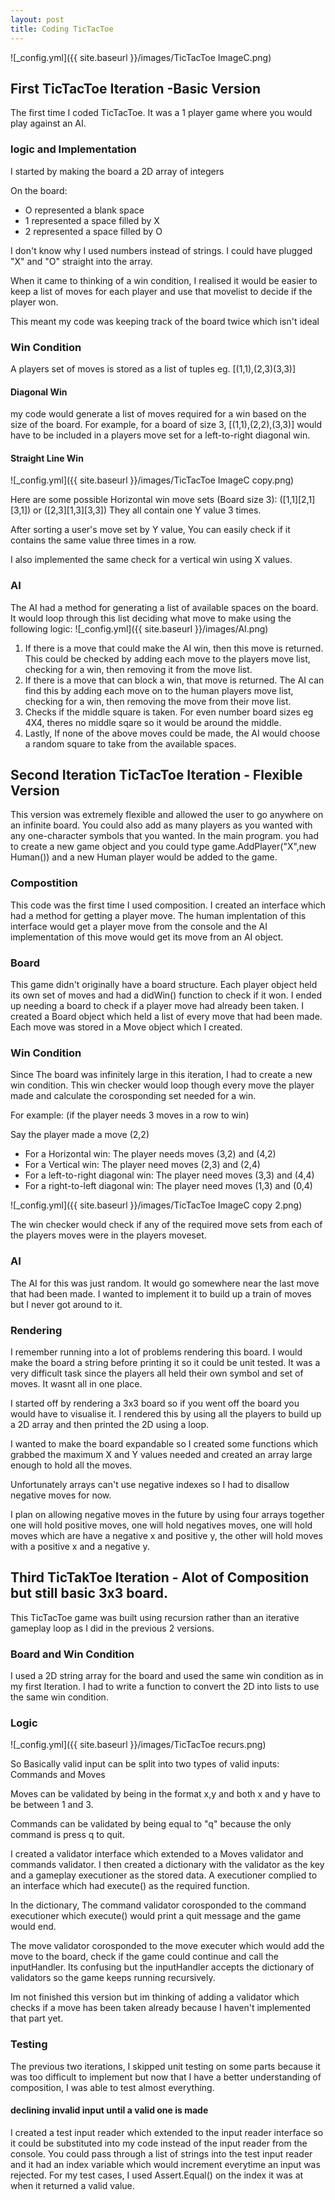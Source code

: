 ```yaml
---
layout: post
title: Coding TicTacToe
---
```

![_config.yml]({{ site.baseurl }}/images/TicTacToe ImageC.png)
## First TicTacToe Iteration -Basic Version

The first time I coded TicTacToe. It was a 1 player game where you would play against an AI.

### logic and Implementation
I started by making the board a 2D array of integers


On the board: 
* O represented a blank space
* 1 represented a space filled by X
* 2 represented a space filled by O

I don't know why I used numbers instead of strings.  I could have plugged "X" and "O" straight into the array.

When it came to thinking of a win condition, I realised it would be easier to keep a list of 
moves for each player and use that movelist to decide if the player won.

This meant my code was keeping track of the board twice which isn't ideal
### Win Condition
A players set of moves is stored as a list of tuples eg. [(1,1),(2,3)(3,3)]
#### Diagonal Win
my code would generate a list of moves required for a win based on the size of the board. For 
example, for a board of size 3, [(1,1),(2,2),(3,3)] would have to be included in a players move set for 
a left-to-right diagonal win.
#### Straight Line Win

![_config.yml]({{ site.baseurl }}/images/TicTacToe ImageC copy.png)

Here are some possible Horizontal win move sets (Board size 3): ([1,1][2,1][3,1]) or ([2,3][1,3][3,3])
They all contain one Y value 3 times.

After sorting a user's move set by Y value, You can easily check if it contains the same value three times in a row.

I also implemented the same check for a vertical win using X values.

### AI 
The AI had a method for generating a list of available spaces on the board.  It would loop through this list deciding what
move to make using the following logic: ![_config.yml]({{ site.baseurl }}/images/AI.png)
1. If there is a move that could make the AI win, then this move is returned.  This could be checked by adding each move
to the players move list, checking for a win, then removing it from the move list.
2. If there is a move that can block a win, that move is returned. The AI can find this by adding each move on to
the human players move list, checking for a win, then removing the move from their move list.
3. Checks if the middle square is taken.  For even number board sizes eg 4X4, theres no middle sqare so it would be around
the middle.
4. Lastly, If none of the above moves could be made, the AI would choose a random square to take from the available spaces.

## Second Iteration TicTacToe Iteration - Flexible Version
This version was extremely flexible and allowed the user to go anywhere on an infinite board.  You could also add as many players as you wanted with any one-character symbols that you wanted.  In the main program.  you had to create a new game object and you could type game.AddPlayer("X",new Human()) and a new Human player would be added to the game.

### Compostition
This code was the first time I used composition.  I created an interface which had a method for getting a player move. The human implentation of this interface would get a player move from the console and the AI implementation of this move would get its move from an AI object.

### Board
This game didn't originally have a board structure.  Each player object held its own set of moves and had a didWin() function
to check if it won.  I ended up needing a board to check if a player move had already been taken. I created a Board object which held a list of every move that had been made.  Each move was stored in a Move object which I created.

### Win Condition
Since The board was infinitely large in this iteration, I had to create a new win condition.
This win checker would loop though every move the player made and calculate the corosponding set needed for a win.

For example: (if the player needs 3 moves in a row to win)

Say the player made a move (2,2) 
* For a Horizontal win: The player needs moves (3,2) and (4,2)
* For a Vertical win: The player need moves (2,3) and (2,4)
* For a left-to-right diagonal win: The player need moves (3,3) and (4,4)
* For a right-to-left diagonal win: The player need moves (1,3) and (0,4)

![_config.yml]({{ site.baseurl }}/images/TicTacToe ImageC copy 2.png)

The win checker would check if any of the required move sets from each of the players moves were in the players moveset.

### AI
The AI for this was just random.  It would go somewhere near the last move that had been made.  I wanted to implement it to build up a train of moves but I never got around to it.

### Rendering
I remember running into a lot of problems rendering this board.  I would make the board a string before printing it so it could be unit tested.  It was a very difficult task since the players all held their own symbol and set of moves.  It wasnt all in one place.

I started off by rendering a 3x3 board so if you went off the board you would have to visualise it.  I rendered this by using all the players to build up a 2D array and then printed the 2D using a loop.

I wanted to make the board expandable so I created some functions which grabbed the maximum X and Y values needed and created an array large enough to hold all the moves.

Unfortunately arrays can't use negative indexes so I had to disallow negative moves for now.  

I plan on allowing negative moves in the future by using four arrays together one will hold positive moves, one will hold negatives moves, one will hold moves which are have a negative x and positive y, the other will hold moves with a positive x and a negative y.

## Third TicTakToe Iteration - Alot of Composition but still basic 3x3 board.
This TicTacToe game was built using recursion rather than an iterative gameplay loop as I did in the previous 2 versions.

### Board and Win Condition
I used a 2D string array for the board and used the same win condition as in my first Iteration.  I had to write a function to convert the 2D into lists to use the same win condition.

### Logic

![_config.yml]({{ site.baseurl }}/images/TicTacToe recurs.png)


So Basically valid input can be split into two types of valid inputs: Commands and Moves

Moves can be validated by being in the format x,y and both x and y have to be between 1 and 3.

Commands can be validated by being equal to "q" because the only command is press q to quit.

I created a validator interface which extended to a Moves validator and commands validator.  I then created a dictionary with the validator as the key and a gameplay executioner as the stored data. A executioner complied to an interface which had execute() as the required function.  

In the dictionary, The command validator corosponded to the command executioner which execute() would print a quit message and the game would end.

The move validator corosponded to the move executer which would add the move to the board, check if the game could continue and call the inputHandler.  Its confusing but the inputHandler accepts the dictionary of validators so the game keeps running recursively.

Im not finished this version but im thinking of adding a validator which checks if a move has been taken already because I haven't implemented that part yet.

### Testing
The previous two iterations, I skipped unit testing on some parts because it was too difficult to implement but now that I have a better understanding of composition, I was able to test almost everything. 

#### declining invalid input until a valid one is made
I created a test input reader which extended to the input reader interface so it could be substituted into my code instead of the input reader from the console.  You could pass through a list of strings into the test input reader and it had an index variable which would increment everytime an input was rejected.  For my test cases, I used Assert.Equal() on the index it was at when it returned a valid value.
